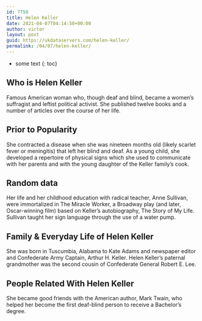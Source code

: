 ```yaml
---
id: 7750
title: Helen Keller
date: 2021-04-07T04:14:58+00:00
author: victor
layout: post
guid: https://ukdataservers.com/helen-keller/
permalink: /04/07/helen-keller/
---
```


* some text
{: toc}


## Who is Helen Keller



Famous American woman who, though deaf and blind, became a women&#8217;s suffragist and leftist political activist. She published twelve books and a number of articles over the course of her life.

                
                
                
## Prior to Popularity



She contracted a disease when she was nineteen months old (likely scarlet fever or meningitis) that left her blind and deaf. As a young child, she developed a repertoire of physical signs which she used to communicate with her parents and with the young daughter of the Keller family&#8217;s cook.

                
                
                
## Random data



Her life and her childhood education with radical teacher, Anne Sullivan, were immortalized in The Miracle Worker, a Broadway play (and later, Oscar-winning film) based on Keller&#8217;s autobiography, The Story of My Life. Sullivan taught her sign language through the use of a water pump.

                
                
                
## Family & Everyday Life of Helen Keller



She was born in Tuscumbia, Alabama to Kate Adams and newspaper editor and Confederate Army Captain, Arthur H. Keller. Helen Keller&#8217;s paternal grandmother was the second cousin of Confederate General Robert E. Lee.

                
                
                
## People Related With Helen Keller



She became good friends with the American author, Mark Twain, who helped her become the first deaf-blind person to receive a Bachelor&#8217;s degree.

                
              
            
          
          
          
